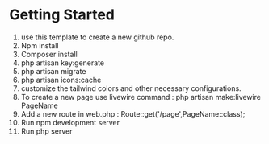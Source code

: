 # Getting Started 
1. use this template to create a new github repo.
2. Npm install
3. Composer install
4. php artisan key:generate
5. php artisan migrate
6. php artisan icons:cache
8. customize the tailwind colors and other necessary configurations.
9. To create a new page use livewire command : php artisan make:livewire PageName
10. Add a new route in web.php :  Route::get('/page',PageName::class);
11. Run npm development server
12. Run php server
